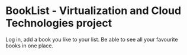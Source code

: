 # BookList - Virtualization and Cloud Technologies project

Log in, add a book you like to your list. Be able to see all your favourite books in one place.
